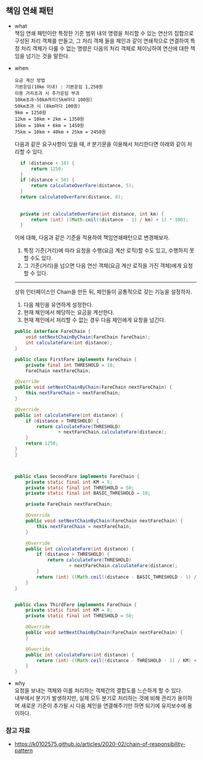 ## 책임 연쇄 패턴

* what  
    책임 연쇄 패턴이란 특정한 기준 범위 내의 명령을 처리할 수 있는 연산의 집합으로 구성된 처리 객체를 만들고, 그 처리 객체 들을 
    체인과 같이 연쇄적으로 연결하여 특정 처리 객체가 다룰 수 없는 명령은 다음의 처리 객체로 체이닝하여 연산에 대한 책임을 넘기는 것을 말한다.
  
* when  
    ```text
    요금 계산 방법
    기본운임(10㎞ 이내) : 기본운임 1,250원
    이용 거리초과 시 추가운임 부과
    10km초과∼50km까지(5km마다 100원)
    50km초과 시 (8km마다 100원)
    9km = 1250원
    12km = 10km + 2km = 1350원
    16km = 10km + 6km = 1450원
    75km = 10km + 40km + 25km = 2450원
  ```
  
  다음과 같은 요구사항이 있을 때, if 분기문을 이용해서 처리한다면 아래와 같이 처리할 수 있다.
  ```java
    if (distance < 10) {
        return 1250;
    }
    if (distance < 50) {
        return calculateOverFare(distance, 5);
    }
    return calculateOverFare(distance, 8);
        
        
    private int calculateOverFare(int distance, int km) {
        return (int) ((Math.ceil((distance - 1) / km) + 1) * 100);
    }
    ```
    
    이에 대해, 다음과 같은 기준을 적용하여 책임연쇄패턴으로 변경해보자.
    1. 특정 기준(거리)에 따라 요청을 수행(요금 계산 로직)할 수도 있고, 수행하지 못할 수도 있다.
    2. 그 기준(거리)을 넘으면 다음 연산 객체(요금 계산 로직을 가진 객체)에게 요청할 수 있다.
  
    ---
  
    상위 인터페이스인 Chain을 만든 뒤, 체인들이 공통적으로 갖는 기능을 설정하자.
    1. 다음 체인을 유연하게 설정한다.
    2. 현재 체인에서 해당하는 요금을 계산한다.
    3. 현재 체인에서 처리할 수 없는 경우 다음 체인에게 요청을 넘긴다.
    
    ```java
    public interface FareChain {
        void setNextChainByChain(FareChain fareChain);
        int calculateFare(int distance);
    }
  
  public class FirstFare implements FareChain {
        private final int THRESHOLD = 10;
        FareChain nextFareChain;

    @Override
    public void setNextChainByChain(FareChain nextFareChain) {
        this.nextFareChain = nextFareChain;
    }

    @Override
    public int calculateFare(int distance) {
        if (distance > THRESHOLD) {
            return calculateFare(THRESHOLD)
                    + nextFareChain.calculateFare(distance);
        }
        return 1250;
    }
    }
    
    
    
    public class SecondFare implements FareChain {
        private static final int KM = 5;
        private static final int THRESHOLD = 50;
        private static final int BASIC_THRESHOLD = 10;
    
        private FareChain nextFareChain;
    
        @Override
        public void setNextChainByChain(FareChain nextFareChain) {
            this.nextFareChain = nextFareChain;
        }
    
        @Override
        public int calculateFare(int distance) {
            if (distance > THRESHOLD) {
                return calculateFare(THRESHOLD)
                        + nextFareChain.calculateFare(distance);
            }
            return (int) ((Math.ceil((distance - BASIC_THRESHOLD - 1) / KM) + 1) * 100);
        }
    }
    
    
    public class ThirdFare implements FareChain {
        private static final int KM = 8;
        private static final int THRESHOLD = 50;
    
        @Override
        public void setNextChainByChain(FareChain nextFareChain) {
        }
    
        @Override
        public int calculateFare(int distance) {
            return (int) ((Math.ceil((distance - THRESHOLD - 1) / KM) + 1) * 100);
        }
    }
    ```
    
* why  
    요청을 보내는 객체와 이를 처리하는 객체간의 결합도를 느슨하게 할 수 있다.  
  내부에서 분기가 발생하지만, 실제 모두 분기로 처리하는 것에 비해 관리가 용이하며 새로운 기준이 추가될 시 다음 체인을 연결해주기만 하면 되기에 유지보수에 용이하다.
    

### 참고 자료
* https://k0102575.github.io/articles/2020-02/chain-of-responsibility-pattern